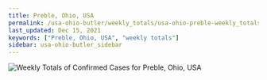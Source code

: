 ```yaml
---
title: Preble, Ohio, USA
permalink: /usa-ohio-butler/weekly_totals/usa-ohio-preble-weekly_totals.html
last_updated: Dec 15, 2021
keywords: ["Preble, Ohio, USA", "weekly totals"]
sidebar: usa-ohio-butler_sidebar
---
```


![Weekly Totals of Confirmed Cases for Preble, Ohio, USA](/covid_tracker/images/graphs/usa-ohio-preble-weekly_totals_graph.png)
